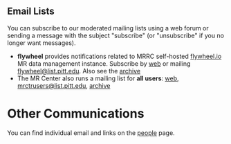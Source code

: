 ## Email Lists
You can subscribe to our moderated mailing lists using a web forum or sending a message with the subject "subscribe" (or "unsubscribe" if you no longer want messages).

  * **flywheel** provides notifications related to MRRC self-hosted [flywheel.io](https://flywheel.io) MR data management instance.
   Subscribe by [web](https://list.pitt.edu/mailman/listinfo/flywheel) or mailing [flywheel@list.pitt.edu](mailto:flywheel@list.pitt.edu?subject=subscribe). Also see the [archive](https://list.pitt.edu/mailman/private/flywheel/)
  * The MR Center also runs a mailing list for **all users**: [web](https://list.pitt.edu/mailman/listinfo/mrctrusers), [mrctrusers@list.pitt.edu](mailto:mrctrusers@list.pitt.edu?subject=subscribe), [archive](https://list.pitt.edu/mailman/private/mrctrusers/)

<!-- * R2Prime, neuromalnin -->

<!-- ## Team Chat

[Note: there is currently limited interest in real time chat.]

The [NPAC zulip team chat](//npac.zulipchat.com) is publicly readable.

To post, follow [this link](https://npac.zulipchat.com/join/mmbsnoj5zsrjfrfcxkdmxqdl/) to create a guest account.
-->
# Other Communications
You can find individual email and links on the [people](people.md) page.

